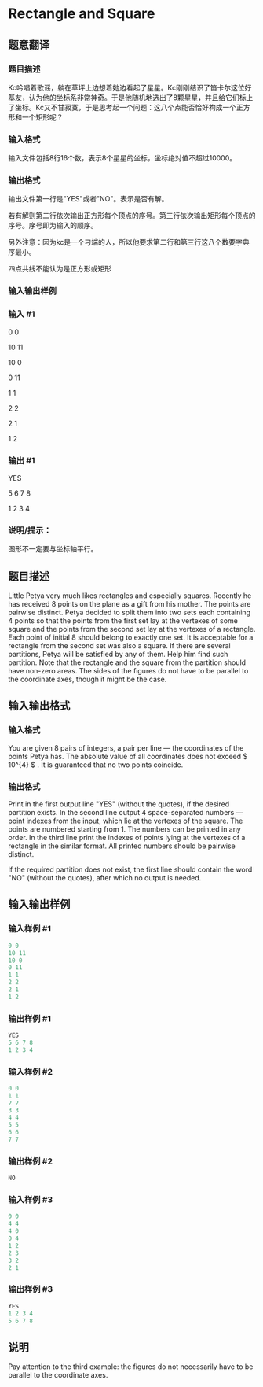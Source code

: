 # Rectangle and Square

## 题意翻译

### 题目描述

Kc吟唱着歌谣，躺在草坪上边想着她边看起了星星。Kc刚刚结识了笛卡尔这位好基友，认为他的坐标系非常神奇。于是他随机地选出了8颗星星，并且给它们标上了坐标。Kc又不甘寂寞，于是思考起一个问题：这八个点能否恰好构成一个正方形和一个矩形呢？

### 输入格式

输入文件包括8行16个数，表示8个星星的坐标，坐标绝对值不超过10000。

### 输出格式

输出文件第一行是"YES"或者"NO"。表示是否有解。

若有解则第二行依次输出正方形每个顶点的序号。第三行依次输出矩形每个顶点的序号。序号即为输入的顺序。

另外注意：因为kc是一个刁端的人，所以他要求第二行和第三行这八个数要字典序最小。

四点共线不能认为是正方形或矩形

### 输入输出样例

### 输入 #1

0 0

10 11

10 0

0 11

1 1

2 2

2 1

1 2

### 输出 #1

YES

5 6 7 8

1 2 3 4

### 说明/提示：

图形不一定要与坐标轴平行。

## 题目描述

Little Petya very much likes rectangles and especially squares. Recently he has received 8 points on the plane as a gift from his mother. The points are pairwise distinct. Petya decided to split them into two sets each containing 4 points so that the points from the first set lay at the vertexes of some square and the points from the second set lay at the vertexes of a rectangle. Each point of initial 8 should belong to exactly one set. It is acceptable for a rectangle from the second set was also a square. If there are several partitions, Petya will be satisfied by any of them. Help him find such partition. Note that the rectangle and the square from the partition should have non-zero areas. The sides of the figures do not have to be parallel to the coordinate axes, though it might be the case.

## 输入输出格式

### 输入格式

You are given 8 pairs of integers, a pair per line — the coordinates of the points Petya has. The absolute value of all coordinates does not exceed $ 10^{4} $ . It is guaranteed that no two points coincide.

### 输出格式

Print in the first output line "YES" (without the quotes), if the desired partition exists. In the second line output 4 space-separated numbers — point indexes from the input, which lie at the vertexes of the square. The points are numbered starting from 1. The numbers can be printed in any order. In the third line print the indexes of points lying at the vertexes of a rectangle in the similar format. All printed numbers should be pairwise distinct.

If the required partition does not exist, the first line should contain the word "NO" (without the quotes), after which no output is needed.

## 输入输出样例

### 输入样例 #1

```cpp
0 0
10 11
10 0
0 11
1 1
2 2
2 1
1 2

```
### 输出样例 #1

```cpp
YES
5 6 7 8
1 2 3 4

```
### 输入样例 #2

```cpp
0 0
1 1
2 2
3 3
4 4
5 5
6 6
7 7

```
### 输出样例 #2

```cpp
NO

```
### 输入样例 #3

```cpp
0 0
4 4
4 0
0 4
1 2
2 3
3 2
2 1

```
### 输出样例 #3

```cpp
YES
1 2 3 4
5 6 7 8

```
## 说明

Pay attention to the third example: the figures do not necessarily have to be parallel to the coordinate axes.

